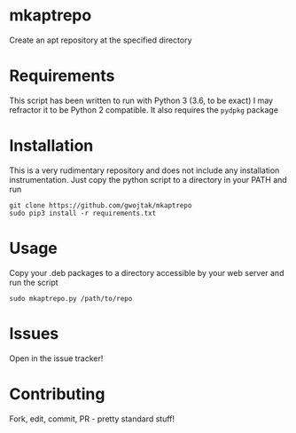 # mkaptrepo
Create an apt repository at the specified directory

# Requirements
This script has been written to run with Python 3 (3.6, to be exact)
I may refractor it to be Python 2 compatible.  It also requires the
```pydpkg``` package

# Installation
This is a very rudimentary repository and does not include
any installation instrumentation.  Just copy the python script
to a directory in your PATH and run

```shell
git clone https://github.com/gwojtak/mkaptrepo
sudo pip3 install -r requirements.txt
```

# Usage
Copy your .deb packages to a directory accessible by your web server and run the script
```shell
sudo mkaptrepo.py /path/to/repo
```

# Issues
Open in the issue tracker!

# Contributing
Fork, edit, commit, PR - pretty standard stuff!
